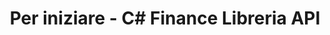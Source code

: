 ﻿---
title: Per iniziare - C# Finance Libreria API
linktitle: Iniziare
type: docs
weight: 10
url: /it/net/getting-started/
description: C# Finance Libreria API La sezione Introduzione copre argomenti come Panoramica del prodotto, Elenco delle funzionalità, Licenza, Installazione e come eseguire gli esempi.
---
